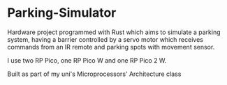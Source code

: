 # Parking-Simulator
Hardware project programmed with Rust which aims to simulate a parking system, having a barrier controlled by a servo motor which receives commands from an IR remote and parking spots with movement sensor. 

I use two RP Pico, one RP Pico W and one RP Pico 2 W.

Built as part of my uni's Microprocessors' Architecture class
